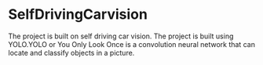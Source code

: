 # SelfDrivingCarvision
The project is built on self driving car vision. The project is built using YOLO.YOLO or You Only Look Once is a convolution neural network that can locate and classify objects in a picture.
